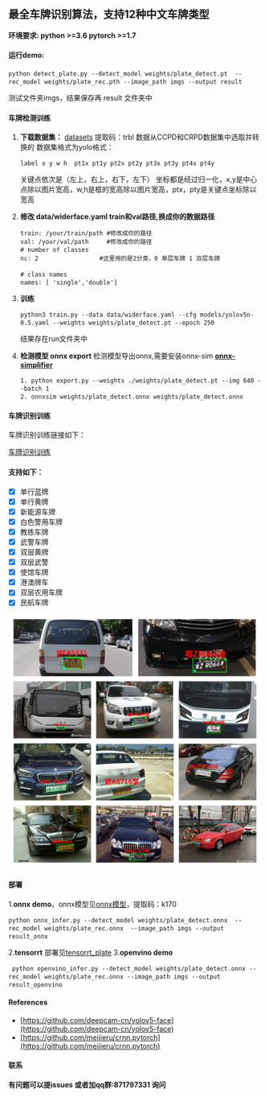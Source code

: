 ## **最全车牌识别算法，支持12种中文车牌类型**

**环境要求: python >=3.6  pytorch >=1.7**

#### **运行demo:**

```
python detect_plate.py --detect_model weights/plate_detect.pt  --rec_model weights/plate_rec.pth --image_path imgs --output result
```

测试文件夹imgs，结果保存再 result 文件夹中

#### **车牌检测训练**

1. **下载数据集：**  [datasets](https://pan.baidu.com/s/1xCYunxRoT3Xv8TeE2t1kPQ) 提取码：trbl     数据从CCPD和CRPD数据集中选取并转换的
   数据集格式为yolo格式：

   ```
   label x y w h  pt1x pt1y pt2x pt2y pt3x pt3y pt4x pt4y
   ```

   关键点依次是（左上，右上，右下，左下）
   坐标都是经过归一化，x,y是中心点除以图片宽高，w,h是框的宽高除以图片宽高，ptx，pty是关键点坐标除以宽高
2. **修改 data/widerface.yaml    train和val路径,换成你的数据路径**

   ```
   train: /your/train/path #修改成你的路径
   val: /your/val/path     #修改成你的路径
   # number of classes
   nc: 2                 #这里用的是2分类，0 单层车牌 1 双层车牌

   # class names
   names: [ 'single','double']

   ```
3. **训练**

   ```
   python3 train.py --data data/widerface.yaml --cfg models/yolov5n-0.5.yaml --weights weights/plate_detect.pt --epoch 250
   ```

   结果存在run文件夹中
4. **检测模型  onnx export**
   检测模型导出onnx,需要安装onnx-sim  **[onnx-simplifier](https://github.com/daquexian/onnx-simplifier)**

   ```
   1. python export.py --weights ./weights/plate_detect.pt --img 640 --batch 1
   2. onnxsim weights/plate_detect.onnx weights/plate_detect.onnx
   ```

#### **车牌识别训练**

车牌识别训练链接如下：

[车牌识别训练](https://github.com/we0091234/crnn_plate_recognition)

#### **支持如下：**

- [X] 单行蓝牌
- [X] 单行黄牌
- [X] 新能源车牌
- [X] 白色警用车牌
- [X] 教练车牌
- [X] 武警车牌
- [X] 双层黄牌
- [X] 双层武警
- [X] 使馆车牌
- [X] 港澳牌车
- [X] 双层农用车牌
- [X] 民航车牌

![Image 单行蓝牌](image/README/test_1.jpg)

#### 部署

1.**onnx demo**，onnx模型见[onnx模型](https://pan.baidu.com/s/1zfsQ167k0EmhqdkreV4xtA)，提取码：k170

```
python onnx_infer.py --detect_model weights/plate_detect.onnx  --rec_model weights/plate_rec.onnx  --image_path imgs --output result_onnx
```
2.**tensorrt** 部署见[tensorrt_plate](https://github.com/we0091234/chinese_plate_tensorrt)
3.**openvino demo**

```
 python openvino_infer.py --detect_model weights/plate_detect.onnx --rec_model weights/plate_rec.onnx --image_path imgs --output result_openvino
```

#### References

* [https://github.com/deepcam-cn/yolov5-face](https://github.com/deepcam-cn/yolov5-face)
* [https://github.com/meijieru/crnn.pytorch](https://github.com/meijieru/crnn.pytorch)

#### 联系

**有问题可以提issues 或者加qq群:871797331 询问**
